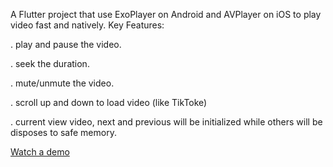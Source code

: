 A Flutter project that use ExoPlayer on Android and AVPlayer on iOS to play video fast and natively. 
Key Features:

. play and pause the video.

. seek the duration.

. mute/unmute the video.

. scroll up and down to load video (like TikToke)

. current view video, next and previous will be initialized while others will be disposes to safe memory.
 


[Watch a demo](https://youtube.com/shorts/u5bv5nFmsKQ?feature=share)
